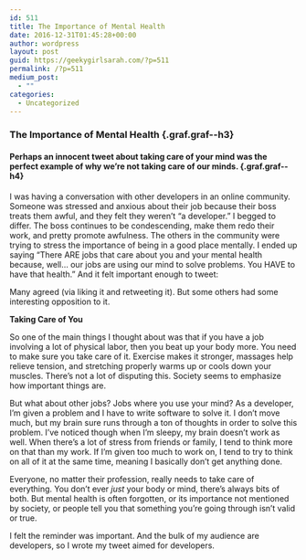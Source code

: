 ```yaml
---
id: 511
title: The Importance of Mental Health
date: 2016-12-31T01:45:28+00:00
author: wordpress
layout: post
guid: https://geekygirlsarah.com/?p=511
permalink: /?p=511
medium_post:
  - ""
categories:
  - Uncategorized
---
```

### The Importance of Mental Health {.graf.graf--h3}

#### Perhaps an innocent tweet about taking care of your mind was the perfect example of why we’re not taking care of our minds. {.graf.graf--h4}

<p class="graf graf--p">
  I was having a conversation with other developers in an online community. Someone was stressed and anxious about their job because their boss treats them awful, and they felt they weren’t “a developer.” I begged to differ. The boss continues to be condescending, make them redo their work, and pretty promote awfulness. The others in the community were trying to stress the importance of being in a good place mentally. I ended up saying “There ARE jobs that care about you and your mental health because, well… our jobs are using our mind to solve problems. You HAVE to have that health.” And it felt important enough to tweet:
</p><figure class="graf graf--figure graf--iframe"> 

<div class="aspectRatioPlaceholder is-locked">
  <div class="aspectRatioPlaceholder-fill">
  </div>
  
  <div class="iframeContainer">
  </div>
</div></figure> 

<p class="graf graf--p">
  Many agreed (via liking it and retweeting it). But some others had some interesting opposition to it.
</p>

<p class="graf graf--p">
  <strong class="markup--strong markup--p-strong">Taking Care of You</strong>
</p>

<p class="graf graf--p">
  So one of the main things I thought about was that if you have a job involving a lot of physical labor, then you beat up your body more. You need to make sure you take care of it. Exercise makes it stronger, massages help relieve tension, and stretching properly warms up or cools down your muscles. There’s not a lot of disputing this. Society seems to emphasize how important things are.
</p>

<p class="graf graf--p">
  But what about other jobs? Jobs where you use your mind? As a developer, I’m given a problem and I have to write software to solve it. I don’t move much, but my brain sure runs through a ton of thoughts in order to solve this problem. I’ve noticed though when I’m sleepy, my brain doesn’t work as well. When there’s a lot of stress from friends or family, I tend to think more on that than my work. If I’m given too much to work on, I tend to try to think on all of it at the same time, meaning I basically don’t get anything done.
</p>

<p class="graf graf--p">
  Everyone, no matter their profession, really needs to take care of everything. You don’t ever <em class="markup--em markup--p-em">just</em> your body or mind, there’s always bits of both. But mental health is often forgotten, or its importance not mentioned by society, or people tell you that something you’re going through isn’t valid or true.
</p>

<p class="graf graf--p">
  I felt the reminder was important. And the bulk of my audience are developers, so I wrote my tweet aimed for developers.
</p><figure class="graf graf--figure graf--iframe"> 

<div class="aspectRatioPlaceholder is-locked">
  <div class="aspectRatioPlaceholder-fill">
  </div>
  
  <div class="iframeContainer">
  </div>
</div></figure> <figure class="graf graf--figure graf--iframe"> 

<div class="aspectRatioPlaceholder is-locked">
  <div class="aspectRatioPlaceholder-fill">
  </div>
  
  <div class="iframeContainer">
  </div>
</div></figure> <figure class="graf graf--figure graf--iframe"> 

<div class="aspectRatioPlaceholder is-locked">
  <div class="aspectRatioPlaceholder-fill">
  </div>
  
  <div class="iframeContainer">
  </div>
</div></figure> <figure class="graf graf--figure graf--iframe"> 

<div class="aspectRatioPlaceholder is-locked">
  <div class="aspectRatioPlaceholder-fill">
  </div>
  
  <div class="iframeContainer">
  </div>
</div></figure>